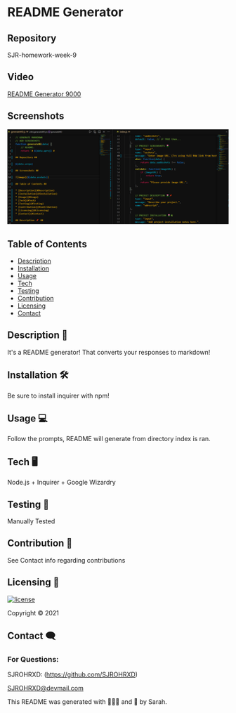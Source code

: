 # README Generator

## Repository

SJR-homework-week-9

## Video

[README Generator 9000](https://youtu.be/mKV6NoDKuWk)

## Screenshots

<img src="https://raw.githubusercontent.com/SJROHRXD/SJR-homework-week-9/main/images/TESTREADMEIMAGE.png">

## Table of Contents

- [Description](#Description-)
- [Installation](#Installation-)
- [Usage](#Usage-)
- [Tech](#Tech-)
- [Testing](#Testing-)
- [Contribution](#Contribution-)
- [Licensing](#Licensing-)
- [Contact](#Contact-)

## Description 📌

It's a README generator! That converts your responses to markdown!

## Installation 🛠

Be sure to install inquirer with npm!

## Usage 💻

Follow the prompts, README will generate from directory index is ran.

## Tech 🖥

Node.js + Inquirer + Google Wizardry

## Testing 🧷

Manually Tested

## Contribution 🤝

See Contact info regarding contributions

## Licensing 🧾

[![license](https://img.shields.io/badge/license-hotpink)](https://shields.io)

Copyright &copy; 2021

## Contact 🗨

### For Questions:

SJROHRXD: (https://github.com/SJROHRXD)

SJROHRXD@devmail.com

This README was generated with 🌼🌿🌷 and 🤍 by Sarah.
